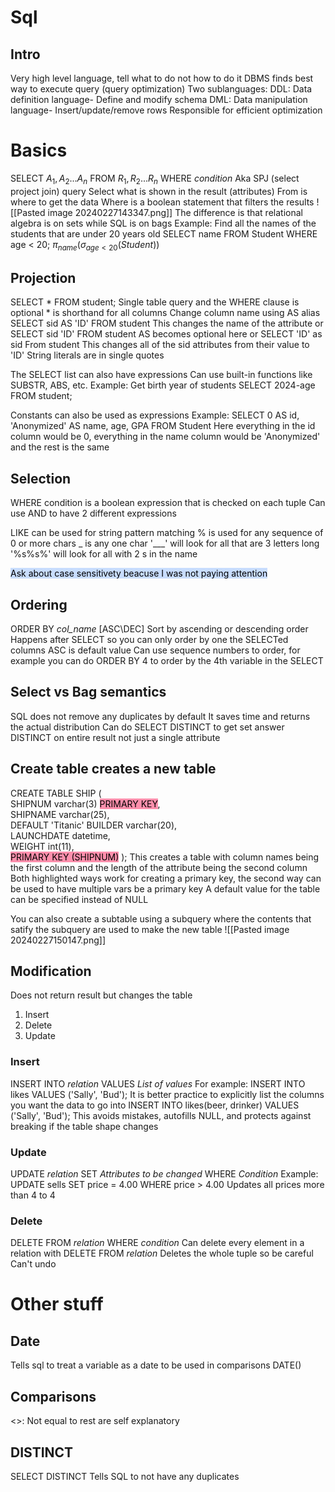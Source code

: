 # Sql

## Intro
Very high level language, tell what to do not how to do it
DBMS finds best way to execute query (query optimization)
Two sublanguages: 
	DDL: Data definition language- Define and modify schema
	DML: Data manipulation language- Insert/update/remove rows
Responsible for efficient optimization 

# Basics
SELECT $A_{1}, A_{2}... A_{n}$ FROM $R_{1}, R_{2}...R_{n}$ WHERE *condition*
	Aka SPJ (select project join) query 
	Select what is shown in the result (attributes)
	From is where to get the data
	Where is a boolean statement that filters the results
![[Pasted image 20240227143347.png]]
The difference is that relational algebra is on sets while SQL  is on bags
Example: 
	Find all the names of the students that are under 20 years old
	SELECT name FROM Student WHERE age < 20;
	$\pi_{name}(\sigma_{age < 20}(Student))$ 

## Projection
SELECT * FROM student;
Single table query and the WHERE clause is optional
\* is shorthand for all columns
Change column name using AS alias
SELECT sid AS 'ID' FROM student
	This changes the name of the attribute
or 
SELECT sid 'ID' FROM student
AS becomes optional here
or 
SELECT 'ID' as sid From student
	This changes all of the sid attributes from their value to 'ID'
String literals are in single quotes

The SELECT list can also have expressions 
	Can use built-in functions like SUBSTR, ABS, etc.
Example:
	Get birth year of students
	SELECT 2024-age FROM student;


Constants can also be used as expressions
Example:
	SELECT 0 AS id, 'Anonymized' AS name, age, GPA  FROM Student
	Here everything in the id column would be 0, everything in the name column would be 'Anonymized' and the rest is the same

## Selection
WHERE condition is a boolean expression that is checked on each tuple
Can use AND to have 2 different expressions

LIKE can be used for string pattern matching
	% is used for any sequence of 0 or more chars
	_ is any one char
	'\_\_\_' will look for all that are 3 letters long
	'%s%s%' will look for all with 2 s in the name

<mark style="background: #ADCCFFA6;">Ask about case sensitivety beacuse I was not paying attention</mark>
## Ordering
ORDER BY *col_name* \[ASC\\DEC]
Sort by ascending or descending order 
Happens after SELECT so you can only order by one the SELECTed columns
ASC is default value
Can use sequence numbers to order, for example you can do ORDER BY 4 to order by the 4th variable in the SELECT

## Select vs Bag semantics
SQL does not remove any duplicates by default 
It saves time and returns the actual distribution
Can do SELECT DISTINCT to get set answer
DISTINCT on entire result not just a single attribute

## Create table creates a new table
CREATE TABLE SHIP (  
	SHIPNUM varchar(3) <mark style="background: #FF5582A6;">PRIMARY KEY</mark>,  
	SHIPNAME varchar(25),  
		DEFAULT 'Titanic'
	BUILDER varchar(20),  
	LAUNCHDATE datetime,  
	WEIGHT int(11),  
		<mark style="background: #FF5582A6;">PRIMARY KEY (SHIPNUM)</mark>
);
This creates a table with column names being the first column and the length of the attribute being the second column
Both highlighted ways work for creating a primary key, the second way can be used to have multiple vars be a primary key
A default value for the table can be specified instead of NULL


You can also create a subtable using a subquery where the contents that satify the subquery are used to make the new table 
![[Pasted image 20240227150147.png]]

## Modification 
Does not return result but changes the table 
1. Insert
2. Delete
3. Update

### Insert
INSERT INTO *relation* VALUES *List of values*
For example:
	INSERT INTO likes VALUES ('Sally', 'Bud');
It is better practice to explicitly list the columns you want the data to go into
	INSERT INTO likes(beer, drinker) VALUES ('Sally', 'Bud');
	This avoids mistakes, autofills NULL, and protects against breaking if the table shape changes
	
### Update
UPDATE *relation* SET *Attributes to be changed* WHERE *Condition*
Example:
	UPDATE sells SET price = 4.00 WHERE price > 4.00
	Updates all prices more than 4 to 4
### Delete 
DELETE FROM *relation* WHERE *condition* 
Can delete every element in a relation with 
	DELETE FROM *relation*
Deletes the whole tuple so be careful
Can't undo

# Other stuff
## Date
Tells sql to treat a variable as a date to be used in comparisons 
	DATE()

## Comparisons
<>: Not equal to
rest are self explanatory 

## DISTINCT
SELECT DISTINCT
	Tells SQL to not have any duplicates 
	
